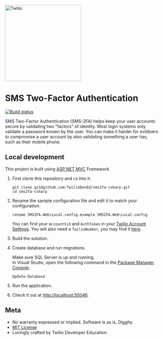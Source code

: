 <a href="https://www.twilio.com">
  <img src="https://static0.twilio.com/marketing/bundles/marketing/img/logos/wordmark-red.svg" alt="Twilio" width="250" />
</a>

# SMS Two-Factor Authentication

[![Build status](https://ci.appveyor.com/api/projects/status/bi338rcmhm1x9bx4?svg=true)](https://ci.appveyor.com/project/TwilioDevEd/sms2fa-csharp)

SMS Two-Factor Authentication (SMS-2FA) helps keep your user accounts secure by
validating two "factors" of identity. Most login systems only validate a password
known by the user. You can make it harder for evildoers to compromise a user account
by also validating something a user has, such as their mobile phone.

## Local development

This project is built using [ASP.NET MVC](http://www.asp.net/mvc) Framework.

1. First clone this repository and `cd` into it.

   ```shell
   git clone git@github.com:TwilioDevEd/sms2fa-csharp.git
   cd sms2fa-csharp
   ```

1. Rename the sample configuration file and edit it to match your configuration.

   ```shell
   rename SMS2FA.Web\Local.config.example SMS2FA.Web\Local.config
   ```

   You can find your `AccountSid` and `AuthToken` in your
   [Twilio Account Settings](https://www.twilio.com/user/account/settings).
   You will also need a `TwilioNumber`, you may find it [here](https://www.twilio.com/user/account/phone-numbers/incoming).

1. Build the solution.

1. Create database and run migrations.

   Make sure SQL Server is up and running.  
   In Visual Studio, open the following command in the [Package Manager
   Console](https://docs.nuget.org/consume/package-manager-console).

   ```shell
   Update-Database
   ```

1. Run the application.

1. Check it out at [http://localhost:50046](http://localhost:50046).

## Meta

* No warranty expressed or implied. Software is as is. Diggity.
* [MIT License](http://www.opensource.org/licenses/mit-license.html)
* Lovingly crafted by Twilio Developer Education.
